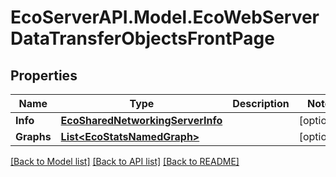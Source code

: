 # EcoServerAPI.Model.EcoWebServerDataTransferObjectsFrontPage
## Properties

Name | Type | Description | Notes
------------ | ------------- | ------------- | -------------
**Info** | [**EcoSharedNetworkingServerInfo**](EcoSharedNetworkingServerInfo.md) |  | [optional] 
**Graphs** | [**List&lt;EcoStatsNamedGraph&gt;**](EcoStatsNamedGraph.md) |  | [optional] 

[[Back to Model list]](../README.md#documentation-for-models) [[Back to API list]](../README.md#documentation-for-api-endpoints) [[Back to README]](../README.md)

